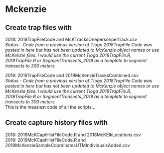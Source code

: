# Mckenzie
## Create trap files with 
2018: 2018TrapFileCode and McKTracksOnepersonpertrack.csv  
*Status - Code from a previous version of Tioga 2018TrapFile Code was pasted in here but has not been updated to McKenzie object names or use McKenzie files. I would use the current Tioga 2018TrapFile.R, 2019TrapFile.R or SegmentTransects_2018 as a template to segment transects to 300 meters.*  

2019: 2019TrapFileCode and 2019McKenzieTracksCombined.csv  
*Status - Code from a previous version of Tioga 2018TrapFile Code was pasted in here but has not been updated to McKenzie object names or use McKenzie files. I would use the current Tioga 2018TrapFile.R, 2019TrapFile.R or SegmentTransects_2018 as a template to segment transects to 300 meters.*  
This is the messiest code of all the scripts...  

## Create capture history files with 
2018: 2018McKCaptHistFileCode.R and 2018McKElkLocations.csv  
2019: 2019McKCaptHistFileCode.R and 2019McKenzieSampleCoordinatesUTMIndividualsAdded.csv  

